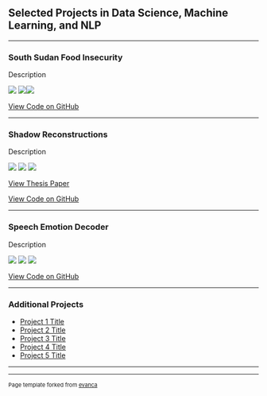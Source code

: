 ## Selected Projects in Data Science, Machine Learning, and NLP 

---

### South Sudan Food Insecurity
Description

[![](https://img.shields.io/badge/Python-white?logo=Python)](#) [![](https://img.shields.io/badge/Jupyter-white?logo=Jupyter)](#)[![](https://img.shields.io/badge/Spacy-white?logo=Spacy)](#)

[View Code on GitHub](https://github.com/forcept007/South_Sudan_Food_Insecurity/)

---

### Shadow Reconstructions
Description

[![](https://img.shields.io/badge/Python-white?logo=Python)](#) [![](https://img.shields.io/badge/Jupyter-white?logo=Jupyter)](#) [![](https://img.shields.io/badge/PyTorch-white?logo=pytorch)](#)

[View Thesis Paper](/pdf/BEP__Shadow_Reconstruction_Attack_PT_Final.pdf)

[View Code on GitHub](https://github.com/forcept007/Shadow_Reconstruction/)

---

### Speech Emotion Decoder
Description

[![](https://img.shields.io/badge/Python-white?logo=Python)](#) [![](https://img.shields.io/badge/Jupyter-white?logo=Jupyter)](#) [![](https://img.shields.io/badge/PyTorch-white?logo=pytorch)](#)

[View Code on GitHub](https://github.com/forcept007/Speech_Emotion_Decoder/)

---

### Additional Projects

- [Project 1 Title](http://example.com/)
- [Project 2 Title](http://example.com/)
- [Project 3 Title](http://example.com/)
- [Project 4 Title](http://example.com/)
- [Project 5 Title](http://example.com/)

---




---
<p style="font-size:11px">Page template forked from <a href="https://github.com/evanca/quick-portfolio">evanca</a></p>
<!-- Remove above link if you don't want to attibute -->
